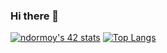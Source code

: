 ### Hi there 👋

[![ndormoy's 42 stats](https://badge42.vercel.app/api/v2/clldqsnob001108lf1unnt05o/stats?cursusId=21&coalitionId=45)](https://github.com/JaeSeoKim/badge42)
[![Top Langs](https://github-readme-stats.vercel.app/api/top-langs/?username=ndormoy&layout=compact&hide=jupyter%20notebook)](https://github.com/anuraghazra/github-readme-stats)
<!--
**ndormoy/ndormoy** is a ✨ _special_ ✨ repository because its `README.md` (this file) appears on your GitHub profile.

Here are some ideas to get you started:

- 🔭 I’m currently working on ...
- 🌱 I’m currently learning ...
- 👯 I’m looking to collaborate on ...
- 🤔 I’m looking for help with ...
- 💬 Ask me about ...
- 📫 How to reach me: ...
- 😄 Pronouns: ...
- ⚡ Fun fact: ...
-->
